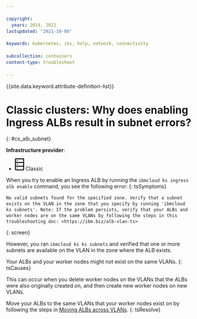 ```yaml
---

copyright:
  years: 2014, 2021
lastupdated: "2021-10-06"

keywords: kubernetes, iks, help, network, connectivity

subcollection: containers
content-type: troubleshoot

---
```


{{site.data.keyword.attribute-definition-list}}

  

# Classic clusters: Why does enabling Ingress ALBs result in subnet errors?
{: #cs_alb_subnet}

**Infrastructure provider**:
* ![Classic infrastructure provider icon.](images/icon-classic-2.svg) Classic


When you try to enable an Ingress ALB by running the `ibmcloud ks ingress alb enable` command, you see the following error:
{: tsSymptoms}

```
No valid subnets found for the specified zone. Verify that a subnet exists on the VLAN in the zone that you specify by running 'ibmcloud ks subnets'. Note: If the problem persists, verify that your ALBs and worker nodes are on the same VLANs by following the steps in this troubleshooting doc: <https://ibm.biz/alb-vlan-ts>
```
{: screen}

However, you ran `ibmcloud ks ks subnets` and verified that one or more subnets are available on the VLAN in the zone where the ALB exists.


Your ALBs and your worker nodes might not exist on the same VLANs.
{: tsCauses}

This can occur when you delete worker nodes on the VLANs that the ALBs were also originally created on, and then create new worker nodes on new VLANs.


Move your ALBs to the same VLANs that your worker nodes exist on by following the steps in [Moving ALBs across VLANs](/docs/containers?topic=containers-ingress-types#migrate-alb-vlan).
{: tsResolve}






